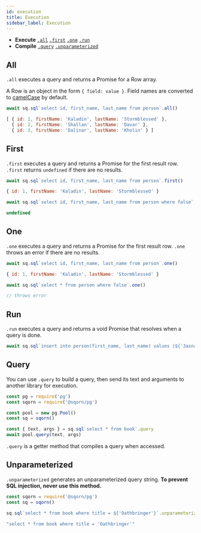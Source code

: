 ```yaml
---
id: execution
title: Execution
sidebar_label: Execution
---
```


* **Execute** [`.all`](#all) [`.first`](#first) [`.one`](#one) [`.run`](#run)
* **Compile** [`.query`](#manually) [`.unparameterized`](#manually)

## All

`.all` executes a query and returns a Promise for a Row array.

A Row is an object in the form `{ field: value }`. Field names are converted to [camelCase](configuration#map-output-keys) by default.

```js
await sq.sql`select id, first_name, last_name from person`.all()

[ { id: 1, firstName: 'Kaladin', lastName: 'Stormblessed' },
  { id: 2, firstName: 'Shallan', lastName: 'Davar' },
  { id: 3, firstName: 'Dalinar', lastName: 'Kholin' } ]
```

## First

`.first` executes a query and returns a Promise for the first result row. `.first` returns `undefined` if there are no results.

```js
await sq.sql`select id, first_name, last_name from person`.first()

{ id: 1, firstName: 'Kaladin', lastName: 'Stormblessed' }

await sq.sql`select id, first_name, last_name from person where false`.first()

undefined
```

## One

`.one` executes a query and returns a Promise for the first result row. `.one` throws an error if there are no results.

```js
await sq.sql`select id, first_name, last_name from person`.one()

{ id: 1, firstName: 'Kaladin', lastName: 'Stormblessed' }

await sq.sql`select * from person where false`.one()

// throws error
```

## Run

`.run` executes a query and returns a void Promise that resolves when a query is done.

```js
await sq.sql`insert into person(first_name, last_name) values (${'Jasnah'}, ${'Kholin'})`.run()
```

## Query

You can use `.query` to build a query, then send its text and arguments to another library for execution.

```js
const pg = require('pg')
const sqorn = require('@sqorn/pg')

const pool = new pg.Pool()
const sq = sqorn()

const { text, args } = sq.sql`select * from book`.query
await pool.query(text, args)
```

`.query` is a getter method that compiles a query when accessed.

## Unparameterized

`.unparameterized` generates an unparameterized query string.  **To prevent SQL injection, never use this method.**


```js
const sqorn = require('@sqorn/pg')
const sq = sqorn()

sq.sql`select * from book where title = ${'Oathbringer'}`.unparameterized

"select * from book where title = 'Oathbringer'"
```